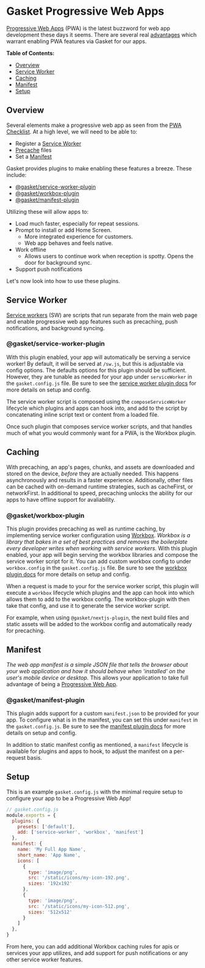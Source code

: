 # Gasket Progressive Web Apps

[Progressive Web Apps][PWA] (PWA) is the latest buzzword for web app development
these days it seems. There are several real [advantages][PWA Advantages] which
warrant enabling PWA features via Gasket for our apps.

**Table of Contents:**
 - [Overview]
 - [Service Worker]
 - [Caching]
 - [Manifest]
 - [Setup]

## Overview

Several elements make a progressive web app as seen from the
[PWA Checklist]. At a high level, we will need to be able to:
- Register a [Service Worker]
- [Precache][Caching] files
- Set a [Manifest]

Gasket provides plugins to make enabling these features a breeze.
These include:
- [@gasket/service-worker-plugin]
- [@gasket/workbox-plugin]
- [@gasket/manifest-plugin]

Utilizing these will allow apps to:

- Load much faster, especially for repeat sessions.
- Prompt to install or add Home Screen.
  - More integrated experience for customers.
  - Web app behaves and feels native.
- Work offline
  - Allows users to continue work when reception is spotty. Opens the door
    for background sync.
- Support push notifications

Let's now look into how to use these plugins.

## Service Worker

[Service workers] (SW) are scripts that run separate from the main web page and
enable progressive web app features such as precaching, push notifications, and
background syncing.

### @gasket/service-worker-plugin

With this plugin enabled, your app will automatically be serving a service 
worker! By default, it will be served at `/sw.js`, but this is adjustable via
config options. The defaults options for this plugin should be sufficient.
However, they are tunable as needed for your app under `serviceWorker` in
the `gasket.config.js` file. Be sure to see the
[service worker plugin docs] for more details on setup and config.

The service worker script is composed using the `composeServiceWorker`
lifecycle which plugins and apps can hook into, and add to the script by
concatenating inline script text or content from a loaded file.

Once such plugin that composes service worker scripts, and that handles much
of what you would commonly want for a PWA, is the Workbox plugin.

## Caching

With precaching, an app's pages, chunks, and assets are downloaded and stored
on the device, _before_ they are actually needed. This happens asynchronously
and results in a faster experience. Additionally, other files can be cached
with on-demand runtime strategies, such as cacheFirst, or networkFirst.
In additional to speed, precaching unlocks the ability for our apps to have
offline support for avaliability.

### @gasket/workbox-plugin

This plugin provides precaching as well as runtime caching, by implementing
service worker configuration using [Workbox].
_Workbox is a library that bakes in a set of best practices and removes the
boilerplate every developer writes when working with service workers._
With this plugin enabled, your app will begin serving the workbox libraries and
compose the service worker script for it. You can add custom workbox config to
under `workbox.config` in the `gasket.config.js` file. Be sure to see the
[workbox plugin docs] for more details on setup and config.

When a request is made to your for the service worker script, this plugin will
execute a `workbox` lifecycle which plugins and the app can hook into which
allows them to add to the workbox config. The workbox-plugin with then take
that config, and use it to generate the service worker script.

For example, when using `@gasket/nextjs-plugin`, the next build files and 
static assets will be added to the workbox config and automatically ready for
precaching.

## Manifest

_The web app manifest is a simple JSON file that tells the browser about your
web application and how it should behave when 'installed' on the user's mobile
device or desktop._ This allows your application to take full advantage of
being a [Progressive Web App][PWA].

### @gasket/manifest-plugin

This plugin adds support for a custom `manifest.json` to be provided for your
app. To configure what is in the manifest, you can set this under `manifest` in
the `gasket.config.js`. Be sure to see the
[manifest plugin docs] for more details on setup and config.

In addition to static manifest config as mentioned, a `manifest` lifecycle is
available for plugins and apps to hook, to adjust the manifest on a per-request
basis.

## Setup

This is an example `gasket.config.js` with the minimal require setup to
configure your app to be a Progressive Web App!

```js
// gasket.config.js
module.exports = {
  plugins: {
    presets: ['default'],
    add: ['service-worker', 'workbox', 'manifest']
  },
  manifest: {
    name: 'My Full App Name',
    short_name: 'App Name',
    icons: [
      {
        type: 'image/png',
        src: '/static/icons/my-icon-192.png',
        sizes: '192x192'
      },
      {
        type: 'image/png',
        src: '/static/icons/my-icon-512.png',
        sizes: '512x512'
      }
    ]
  },
}
```

From here, you can add additional Workbox caching rules for apis or services
your app utilizes, and add support for push notifications or any other service
worker features.

[Overview]:#overview
[Service Worker]:#service-worker
[Caching]:#caching
[Manifest]:#manifest
[Setup]:#setup
[@gasket/service-worker-plugin]:#gasketservice-worker-plugin
[@gasket/workbox-plugin]:#gasketworkbox-plugin
[@gasket/manifest-plugin]:#gasketmanifest-plugin

[service worker plugin docs]:https://github.com/godaddy/gasket/tree/master/packages/gasket-service-worker-plugin#gasketservice-worker-plugin
[workbox plugin docs]:https://github.com/godaddy/gasket/tree/master/packages/gasket-workbox-plugin#gasketworkbox-plugin
[manifest plugin docs]:https://github.com/godaddy/gasket/tree/master/packages/gasket-manifest-plugin#gasketmanifest-plugin

[Service Workers]:https://developer.mozilla.org/en-US/docs/Web/API/Service_Worker_API
[PWA]:https://developer.mozilla.org/en-US/docs/Web/Apps/Progressive
[PWA Advantages]:https://developer.mozilla.org/en-US/docs/Web/Apps/Progressive/Advantages
[PWA Checklist]:https://developers.google.com/web/progressive-web-apps/checklist/
[PWA Manifest]:https://developers.google.com/web/fundamentals/web-app-manifest/
[Workbox]:https://github.com/GoogleChrome/workbox
